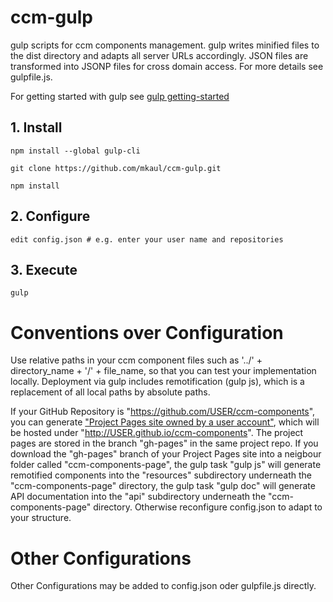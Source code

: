 # ccm-gulp
gulp scripts for ccm components management. gulp writes minified files to the dist directory and adapts all server URLs accordingly. JSON files are transformed into JSONP files for cross domain access. For more details see gulpfile.js. 

For getting started with gulp see [gulp getting-started](https://github.com/gulpjs/gulp/blob/master/docs/getting-started.md)

## 1. Install

    npm install --global gulp-cli

    git clone https://github.com/mkaul/ccm-gulp.git
    
    npm install
    
## 2. Configure
    
    edit config.json # e.g. enter your user name and repositories  
    
## 3. Execute
        
    gulp
    
    
# Conventions over Configuration
Use relative paths in your ccm component files such as '../' + directory_name + '/' + file_name, so that you can test your implementation locally.
Deployment via gulp includes remotification (gulp js), which is a replacement of all local paths by absolute paths.

If your GitHub Repository is "https://github.com/USER/ccm-components", you can generate ["Project Pages site owned by a user account"](https://help.github.com/articles/user-organization-and-project-pages/), which will be hosted under "http://USER.github.io/ccm-components". The project pages are stored in the branch "gh-pages" in the same project repo. If you download the "gh-pages" branch of your Project Pages site into a neigbour folder called "ccm-components-page", the gulp task "gulp js" will generate remotified components into the "resources" subdirectory underneath the "ccm-components-page" directory, the gulp task "gulp doc" will generate API documentation into the "api" subdirectory underneath the "ccm-components-page" directory. Otherwise reconfigure config.json to adapt to your structure.
 
# Other Configurations
Other Configurations may be added to config.json oder gulpfile.js directly. 